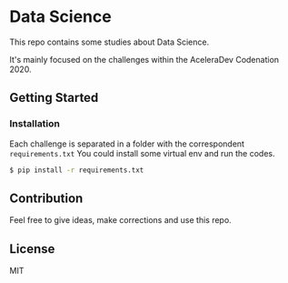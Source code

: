 # Data Science
This repo contains some studies about Data Science.

It's mainly focused on the challenges within the AceleraDev Codenation 2020.


## Getting Started

### Installation

Each challenge is separated in a folder with the correspondent `requirements.txt`
You could install some virtual env and run the codes.
```bash
$ pip install -r requirements.txt
```

## Contribution
Feel free to give ideas, make corrections and use this repo. 

## License
MIT